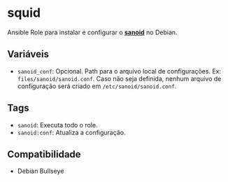 # squid

Ansible Role para instalar e configurar o
**[sanoid](https://github.com/jimsalterjrs/sanoid/)** no Debian.

## Variáveis

 - `sanoid_conf`: Opcional. Path para o arquivo local de configurações. Ex:
   `files/sanoid/sanoid.conf`. Caso não seja definida, nenhum arquivo de configuração será
   criado em `/etc/sanoid/sanoid.conf`.

## Tags

- `sanoid`: Executa todo o role.
- `sanoid:conf`: Atualiza a configuração.

## Compatibilidade

- Debian Bullseye
